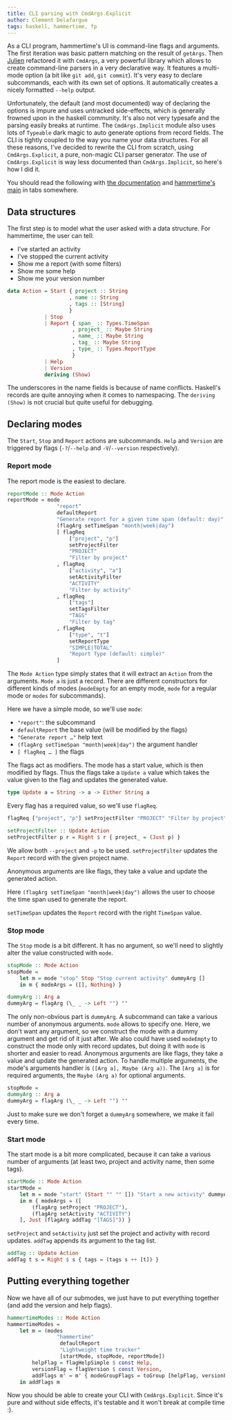 ```yaml
---
title: CLI parsing with CmdArgs.Explicit
author: Clement Delafargue
tags: haskell, hammertime, fp
---
```


As a CLI program, hammertime's UI is command-line flags and arguments. The
first iteration was basic pattern matching on the result of `getArgs`. Then
[Julien](http://twitter.com/jutanguy) refactored it with `CmdArgs`, a very
powerful library which allows to create command-line parsers in a very
declarative way. It features a multi-mode option (a bit like `git add`, `git
commit`). It's very easy to declare subcommands, each with its own set of
options. It automatically creates a nicely formatted `--help` output.

Unfortunately, the default (and most documented) way of declaring the options
is impure and uses untracked side-effects, which is generally frowned upon in
the haskell community. It's also not very typesafe and the parsing easily
breaks at runtime. The `CmdArgs.Implicit` module also uses lots of `Typeable`
dark magic to auto generate options from record fields. The CLI is tightly
coupled to the way you name your data structures. For all these reasons, I've
decided to rewrite the CLI from scratch, using `CmdArgs.Explicit`, a pure,
non-magic CLI parser generator. The use of `CmdArgs.Explicit` is way less
documented than `CmdArgs.Implicit`, so here's how I did it.

You should read the following with [the documentation](http://hackage.haskell.org/packages/archive/cmdargs/0.10.1/doc/html/System-Console-CmdArgs-Explicit.html) and
[hammertime's main](https://github.com/divarvel/hammertime/blob/master/src/Hammertime/Main.hs)
in tabs somewhere.

## Data structures

The first step is to model what the user asked with a data structure. For
hammertime, the user can tell:

- I've started an activity
- I've stopped the current activity
- Show me a report (with some filters)
- Show me some help
- Show me your version number

```haskell
data Action = Start { project :: String
                    , name :: String
                    , tags :: [String]
                    }
            | Stop
            | Report { span_ :: Types.TimeSpan
                     , project_ :: Maybe String
                     , name_ :: Maybe String
                     , tag_ :: Maybe String
                     , type_ :: Types.ReportType
                     }
            | Help
            | Version
            deriving (Show)
```

The underscores in the name fields is because of name conflicts. Haskell's
records are quite annoying when it comes to namespacing.
The `deriving (Show)` is not crucial but quite useful for debugging.

## Declaring modes

The `Start`, `Stop` and `Report` actions are subcommands. `Help` and `Version`
are triggered by flags (`-?`/`--help` and `-V`/`--version` respectively).

### Report mode

The report mode is the easiest to declare.

```haskell
reportMode :: Mode Action
reportMode = mode
                "report"
                defaultReport
                "Generate report for a given time span (default: day)"
                (flagArg setTimeSpan "month|week|day")
                [ flagReq
                    ["project", "p"]
                    setProjectFilter
                    "PROJECT"
                    "Filter by project"
                , flagReq
                    ["activity", "a"]
                    setActivityFilter
                    "ACTIVITY"
                    "Filter by activity"
                , flagReq
                    ["tags"]
                    setTagsFilter
                    "TAGS"
                    "Filter by tag"
                , flagReq
                    ["type", "t"]
                    setReportType
                    "SIMPLE|TOTAL"
                    "Report Type (default: simple)"
                ]
```

The `Mode Action` type simply states that it will extract an `Action` from the
arguments. `Mode a` is just a record. There are different constructors for
different kinds of modes (`modeEmpty` for an empty mode, `mode` for a regular
mode or `modes` for subcommands).

Here we have a simple mode, so we'll use `mode`:

- `"report"`: the subcommand
- `defaultReport` the base value (will be modified by the flags)
- `"Generate report …"` help text
- `(flagArg setTimeSpan "month|week|day")` the argument handler
- `[ flagReq … ]` the flags

The flags act as modifiers. The mode has a start value, which is then modified
by flags. Thus the flags take a `Update a` value which takes the value given
to the flag and updates the generated value.

```haskell
type Update a = String -> a -> Either String a
```

Every flag has a required value, so we'll use `flagReq`.

```haskell
flagReq ["project", "p"] setProjectFilter "PROJECT" "Filter by project"
```
```haskell
setProjectFilter :: Update Action
setProjectFilter p r = Right $ r { project_ = (Just p) }
```

We allow both `--project` and `-p` to be used. `setProjectFilter` updates the
`Report` record with the given project name.

Anonymous arguments are like flags, they take a value and update the generated
action.

Here `(flagArg setTimeSpan "month|week|day")` allows the user to choose the
time span used to generate the report.

`setTimeSpan` updates the `Report` record with the right `TimeSpan` value.

### Stop mode

The `Stop` mode is a bit different. It has no argument, so we'll need to
slightly alter the value constructed with `mode`.

```haskell
stopMode :: Mode Action
stopMode =
    let m = mode "stop" Stop "Stop current activity" dummyArg []
    in m { modeArgs = ([], Nothing) }

dummyArg :: Arg a
dummyArg = flagArg (\_ _ -> Left "") ""
```

The only non-obvious part is `dummyArg`. A subcommand can take a various
number of anonymous arguments. `mode` allows to specify one. Here, we don't
want any argument, so we construct the mode with a dummy argument and get rid
of it just after. We also could have used `modeEmpty` to construct the mode
only with record updates, but doing it with `mode` is shorter and easier to
read.
Anonymous arguments are like flags, they take a value and update the generated
action.
To handle multiple arguments, the mode's arguments handler is
`([Arg a], Maybe (Arg a))`.
The `[Arg a]` is for required arguments, the `Maybe (Arg a)` for optional arguments.

```haskell
stopMode =
dummyArg :: Arg a
dummyArg = flagArg (\_ _ -> Left "") ""
```

Just to make sure we don't forget a `dummyArg` somewhere, we make it fail
every time.

### Start mode

The start mode is a bit more complicated, because it can take a various number
of arguments (at least two, project and activity name, then some tags).

```haskell
startMode :: Mode Action
startMode =
    let m = mode "start" (Start "" "" []) "Start a new activity" dummyArg  []
    in m { modeArgs = ([
        (flagArg setProject "PROJECT"),
        (flagArg setActivity "ACTIVITY")
    ], Just (flagArg addTag "[TAGS]")) }
```

`setProject` and `setActivity` just set the project and activity with record updates.
`addTag` appends its argument to the tag list.

```haskell
addTag :: Update Action
addTag t s = Right $ s { tags = (tags s ++ [t]) }
```

## Putting everything together

Now we have all of our submodes, we just have to put everything together (and
add the version and help flags).

```haskell
hammertimeModes :: Mode Action
hammertimeModes =
    let m = (modes
                "hammertime"
                 defaultReport
                 "Lightweight time tracker"
                 [startMode, stopMode, reportMode])
        helpFlag = flagHelpSimple $ const Help,
        versionFlag = flagVersion $ const Version,
        addFlags m' = m' { modeGroupFlags = toGroup [helpFlag, versionFlag] }
    in addFlags m
```

Now you should be able to create your CLI with `CmdArgs.Explicit`. Since it's
pure and without side effects, it's testable and it won't break at compile
time :).
